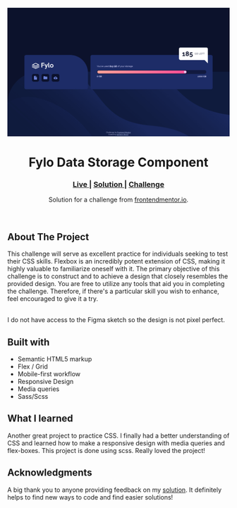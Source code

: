<img src="./screenshots/desktop-view.png"></img>

<h1 align="center">Fylo Data Storage Component</h1>

<div align="center">
  <h3>
    <a href="https://parham-dev27.github.io/Fylo-Data-Storage-Component" color="white">
      Live
    </a>
    <span> | </span>
    <a href="https://www.frontendmentor.io/solutions/frontend-mentor-fylo-data-storage-component-by-parhamdev27-5TCL5DHPuH">
      Solution
    </a>
   <span> | </span>
    <a href="https://www.frontendmentor.io/challenges/fylo-data-storage-component-1dZPRbV5n">
      Challenge
    </a>
  </h3>
</div>
<div align="center">
   Solution for a challenge from  <a href="https://www.frontendmentor.io/" target="_blank">frontendmentor.io</a>.
</div>
<br>
<br>

## About The Project

<p>This challenge will serve as excellent practice for individuals seeking to test their CSS skills. Flexbox is an incredibly potent extension of CSS, making it highly valuable to familiarize oneself with it. The primary objective of this challenge is to construct and to achieve a design that closely resembles the provided design. You are free to utilize any tools that aid you in completing the challenge. Therefore, if there's a particular skill you wish to enhance, feel encouraged to give it a try.
<br>
<br> <p>I do not have access to the Figma sketch so the design is not pixel perfect.</p>

## Built with

-   Semantic HTML5 markup
-   Flex / Grid
-   Mobile-first workflow
-   Responsive Design
-   Media queries
-   Sass/Scss

## What I learned

Another great project to practice CSS. I finally had a better understanding of CSS and learned how to make a responsive design with media queries and flex-boxes. This project is done using scss. Really loved the project!

## Acknowledgments

A big thank you to anyone providing feedback on my <a href="https://www.frontendmentor.io/solutions/frontend-mentor-fylo-data-storage-component-by-parhamdev27-5TCL5DHPuH">solution</a>. It definitely helps to find new ways to code and find easier solutions!
